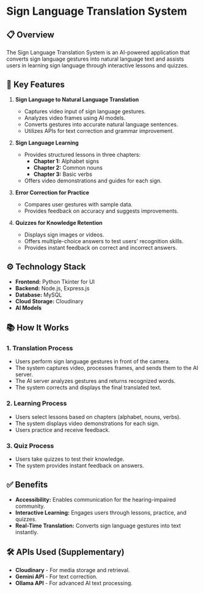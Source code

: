 # Sign Language Translation System

## 📋 Overview
The Sign Language Translation System is an AI-powered application that converts sign language gestures into natural language text and assists users in learning sign language through interactive lessons and quizzes.

## 🚀 Key Features
1. **Sign Language to Natural Language Translation**
   - Captures video input of sign language gestures.
   - Analyzes video frames using AI models.
   - Converts gestures into accurate natural language sentences.
   - Utilizes APIs for text correction and grammar improvement.

2. **Sign Language Learning**
   - Provides structured lessons in three chapters:
     - **Chapter 1:** Alphabet signs
     - **Chapter 2:** Common nouns
     - **Chapter 3:** Basic verbs
   - Offers video demonstrations and guides for each sign.

3. **Error Correction for Practice**
   - Compares user gestures with sample data.
   - Provides feedback on accuracy and suggests improvements.

4. **Quizzes for Knowledge Retention**
   - Displays sign images or videos.
   - Offers multiple-choice answers to test users' recognition skills.
   - Provides instant feedback on correct and incorrect answers.


## ⚙️ Technology Stack
- **Frontend:** Python Tkinter for UI
- **Backend:** Node.js, Express.js
- **Database:** MySQL
- **Cloud Storage:** Cloudinary
- **AI Models** 

## 📚 How It Works
### 1. Translation Process
- Users perform sign language gestures in front of the camera.
- The system captures video, processes frames, and sends them to the AI server.
- The AI server analyzes gestures and returns recognized words.
- The system corrects and displays the final translated text.

### 2. Learning Process
- Users select lessons based on chapters (alphabet, nouns, verbs).
- The system displays video demonstrations for each sign.
- Users practice and receive feedback.

### 3. Quiz Process
- Users take quizzes to test their knowledge.
- The system provides instant feedback on answers.

## ✅ Benefits
- **Accessibility:** Enables communication for the hearing-impaired community.
- **Interactive Learning:** Engages users through lessons, practice, and quizzes.
- **Real-Time Translation:** Converts sign language gestures into text instantly.


## 🛠️ APIs Used (Supplementary)
- **Cloudinary** - For media storage and retrieval.
- **Gemini API** - For text correction.
- **Ollama API** - For advanced AI text processing.
